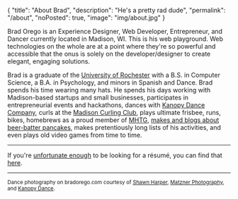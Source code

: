 {
  "title": "About Brad",
  "description": "He's a pretty rad dude",
  "permalink": "/about",
  "noPosted": true,
  "image": "img/about.jpg"
}

Brad Orego is an Experience Designer, Web Developer, Entrepreneur, and Dancer currently located in Madison, WI. This is his web playground. Web technologies on the whole are at a point where they're so powerful and accessible that the onus is solely on the developer/designer to create elegant, engaging solutions.

Brad is a graduate of the <a href="http://rochester.edu/">University of Rochester</a> with a B.S. in Computer Science, a B.A. in Psychology, and minors in Spanish and Dance. Brad spends his time wearing many hats. He spends his days working with Madison-based startups and small businesses, participates in entrepreneurial events and hackathons, dances with <a href="http://kanopydance.org">Kanopy Dance Company</a>, curls at the <a href="http://madisoncurlingclub.com">Madison Curling Club</a>, plays ultimate frisbee, runs, bikes, homebrews as a proud member of <a href="http://mhtg.org">MHTG</a>, <a href="http://beerbatterbreakfast.com/">makes and blogs about beer-batter pancakes</a>, makes pretentiously long lists of his activities, and even plays old video games from time to time.

---

If you're <a href="http://www.sean-johnson.com/why-you-should-burn-your-resume/">unfortunate enough</a> to be looking for a r&eacute;sum&eacute;, you can find that <a href="/resume" target="_self">here</a>.

---

<small>Dance photography on bradorego.com courtesy of <a href="http://www.shawnharper.net/">Shawn Harper</a>, <a href="http://matznerphotography.com/">Matzner Photography</a>, and <a href="http://kanopydance.org">Kanopy Dance</a>.</small>
